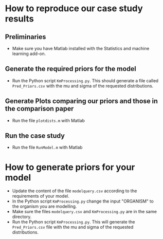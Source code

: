 # How to reproduce our case study results

## Preliminaries
- Make sure you have Matlab installed with the Statistics and machine learning
  add-on.

## Generate the required priors for the model
- Run the Python script `KmProcessing.py`. This should generate a file called
  `Pred_Priors.csv` with the mu and sigma of the requested distributions.

## Generate Plots comparing our priors and those in the comparison paper
- Run the file `plotdists.m` with Matlab

## Run the case study
- Run the file `RunModel.m` with Matlab

# How to generate priors for your model
- Update the content of the file `modelquery.csv` according to the requirements of your model. 
- In the Python script `KmProcessing.py` change the input "ORGANISM" to the organism you are modelling.
- Make sure the files `modelquery.csv` and `KmProcessing.py` are in the same directory.
- Run the Python script `KmProcessing.py`. This will generate the `Pred_Priors.csv` file 
  with the mu and sigma of the requested distributions.
